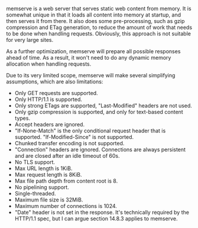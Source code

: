 memserve is a web server that serves static web content from memory. It is somewhat unique in that it loads all content into memory at startup, and then serves it from there. It also does some pre-processing, such as gzip compression and ETag generation, to reduce the amount of work that needs to be done when handling requests. Obviously, this approach is not suitable for very large sites.

As a further optimization, memserve will prepare all possible responses ahead of time. As a result, it won't need to do any dynamic memory allocation when handling requests.

Due to its very limited scope, memserve will make several simplifying assumptions, which are also limitations:
- Only GET requests are supported.
- Only HTTP/1.1 is supported.
- Only strong ETags are supported, "Last-Modified" headers are not used.
- Only gzip compression is supported, and only for text-based content types.
- Accept headers are ignored.
- "If-None-Match" is the only conditional request header that is supported. "If-Modified-Since" is not supported.
- Chunked transfer encoding is not supported.
- "Connection" headers are ignored. Connections are always persistent and are closed after an idle timeout of 60s.
- No TLS support.
- Max URL length is 1KiB.
- Max request length is 8KiB.
- Max file path depth from content root is 8.
- No pipelining support.
- Single-threaded.
- Maximum file size is 32MiB.
- Maximum number of connections is 1024.
- "Date" header is not set in the response. It's technically required by the HTTP/1.1 spec, but I can argue section 14.8.3 applies to memserve.
